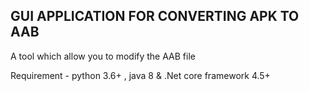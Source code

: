 ## GUI APPLICATION FOR CONVERTING APK TO AAB 

A tool which allow you to modify the AAB file 

Requirement - python 3.6+ , java 8 & .Net core framework 4.5+

